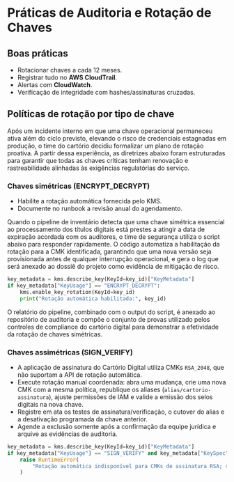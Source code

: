 # Práticas de Auditoria e Rotação de Chaves

## Boas práticas
- Rotacionar chaves a cada 12 meses.
- Registrar tudo no **AWS CloudTrail**.
- Alertas com **CloudWatch**.
- Verificação de integridade com hashes/assinaturas cruzadas.

## Políticas de rotação por tipo de chave

Após um incidente interno em que uma chave operacional permaneceu ativa além do ciclo previsto, elevando o risco de credenciais estagnadas em produção, o time do cartório decidiu formalizar um plano de rotação proativa. A partir dessa experiência, as diretrizes abaixo foram estruturadas para garantir que todas as chaves críticas tenham renovação e rastreabilidade alinhadas às exigências regulatórias do serviço.

### Chaves simétricas (ENCRYPT_DECRYPT)
- Habilite a rotação automática fornecida pelo KMS.
- Documente no runbook a revisão anual do agendamento.

Quando o pipeline de inventário detecta que uma chave simétrica essencial ao processamento dos títulos digitais está prestes a atingir a data de expiração acordada com os auditores, o time de segurança utiliza o script abaixo para responder rapidamente. O código automatiza a habilitação da rotação para a CMK identificada, garantindo que uma nova versão seja provisionada antes de qualquer interrupção operacional, e gera o log que será anexado ao dossiê do projeto como evidência de mitigação de risco.
```python
key_metadata = kms.describe_key(KeyId=key_id)["KeyMetadata"]
if key_metadata["KeyUsage"] == "ENCRYPT_DECRYPT":
    kms.enable_key_rotation(KeyId=key_id)
    print("Rotação automática habilitada:", key_id)
```

O relatório do pipeline, combinado com o output do script, é anexado ao repositório de auditoria e compõe o conjunto de provas utilizado pelos controles de compliance do cartório digital para demonstrar a efetividade da rotação de chaves simétricas.

### Chaves assimétricas (SIGN_VERIFY)
- A aplicação de assinatura do Cartório Digital utiliza CMKs `RSA_2048`, que não suportam a API de rotação automática.
- Execute rotação manual coordenada: abra uma mudança, crie uma nova CMK com a mesma política, republique os aliases
  (`alias/cartorio-assinatura`), ajuste permissões de IAM e valide a emissão dos selos digitais na nova chave.
- Registre em ata os testes de assinatura/verificação, o cutover do alias e a desativação programada da chave anterior.
- Agende a exclusão somente após a confirmação da equipe jurídica e arquive as evidências de auditoria.
```python
key_metadata = kms.describe_key(KeyId=key_id)["KeyMetadata"]
if key_metadata["KeyUsage"] == "SIGN_VERIFY" and key_metadata["KeySpec"].startswith("RSA_"):
    raise RuntimeError(
        "Rotação automática indisponível para CMKs de assinatura RSA; siga o runbook de rotação manual."
    )
```
